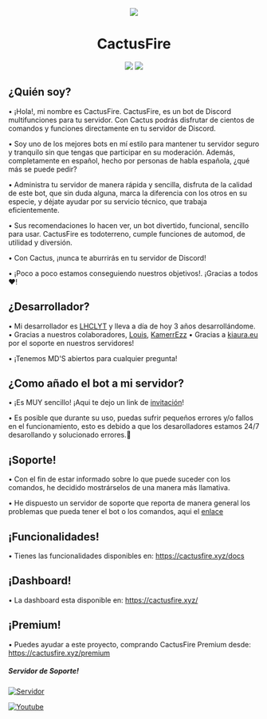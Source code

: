 <p  align="center">
<img  src="https://media.discordapp.net/attachments/740042085733761034/758328822323085332/descarga-6_1.png?width=360&height=360">
</p>
<h1  align="center">CactusFire</h1>
<p  align="center">
<a  href="https://cactusfire.xyz"><img  src="https://img.shields.io/static/v1?label=Site&message=CactusFire&color=2d572c"></a>
<a href="TWITTER"><img src="https://img.shields.io/twitter/follow/cactusfire?style=social"></a>
</p>

## ¿Quién soy?
• ¡Hola!, mi nombre es CactusFire. CactusFire, es un bot de Discord multifunciones para tu servidor. Con Cactus podrás disfrutar de cientos de comandos y funciones directamente en tu servidor de Discord. 

• Soy uno de los mejores bots en mí estilo para mantener tu servidor seguro y tranquilo sin que tengas que participar en su moderación. Además, completamente en español, hecho por personas de habla española, ¿qué más se puede pedir?

• Administra tu servidor de manera rápida y sencilla, disfruta de la calidad de este bot, que sin duda alguna, marca la diferencia con los otros en su especie, y déjate ayudar por su servicio técnico, que trabaja eficientemente.

• Sus recomendaciones lo hacen ver, un bot divertido, funcional, sencillo para usar. CactusFire es todoterreno, cumple funciones de automod, de utilidad y diversión. 

• Con Cactus, ¡nunca te aburrirás en tu servidor de Discord!

• ¡Poco a poco estamos conseguiendo nuestros objetivos!. ¡Gracias a todos ❤!

## ¿Desarrollador?
• Mi desarrollador es [LHCLYT](https://lhclyt.xyz) y lleva a día de hoy 3 años desarrollándome.
• Gracias a nuestros colaboradores, [Louis](https://cactusfire.xyz/louis), [KamerrEzz](https://kamerrezz.com) 
• Gracias a [kiaura.eu](https://kiaura.eu) por el soporte en nuestros servidores!

• ¡Tenemos MD'S abiertos para cualquier pregunta!

## ¿Como añado el bot a mi servidor?
• ¡Es MUY sencillo! ¡Aqui te dejo un link de [invitación](https://invite.cactusfire.xyz)!

• Es posible que durante su uso, puedas sufrir pequeños errores y/o fallos en el funcionamiento, esto es debido a que los desarolladores estamos 24/7 desarollando y solucionado errores.💜

## ¡Soporte!
• Con el fin de estar informado sobre lo que puede suceder con los comandos, he decidido mostrárselos de una manera más llamativa.

• He dispuesto un servidor de soporte que reporta de manera general los problemas que pueda tener el bot o los comandos, aqui el [enlace](https://invite.cactusfire.xyz)

## ¡Funcionalidades!
• Tienes las funcionalidades disponibles en: https://cactusfire.xyz/docs
 
## ¡Dashboard!
• La dashboard esta disponible en: https://cactusfire.xyz/

## ¡Premium!
• Puedes ayudar a este proyecto, comprando CactusFire Premium desde: https://cactusfire.xyz/premium

##### Servidor de Soporte!
[![Servidor](https://discordapp.com/api/guilds/551632213767094272/embed.png?style=banner2)](https://discord.gg/wuRfqxS)

[![Youtube](https://yt-embed.herokuapp.com/embed?v=3jyNHcfJlcE)](https://www.youtube.com/watch?v=3jyNHcfJlcE "Cómo usar CactusFire | Bot Multifunción")
